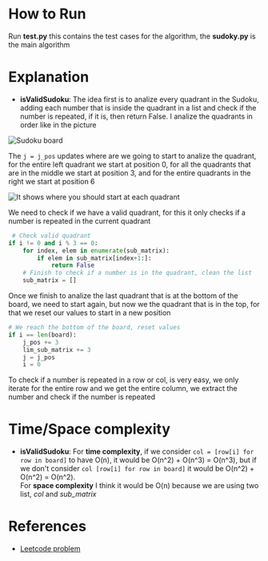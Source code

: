 # How to Run

Run **test.py** this contains the test cases for the algorithm, the **sudoky.py** is the main algorithm </br>

# Explanation

- **isValidSudoku**: The idea first is to analize every quadrant in the Sudoku, adding each number that is inside the quadrant in a list and check if the number is repeated, if it is, then return False. I analize the quadrants in order like in the picture </br>

![Sudoku board](/pictures/board_sudoku.png)

The ``j = j_pos`` updates where are we going to start to analize the quadrant, for the entire left quadrant we start at position 0, for all the quadrants that are in the middle we start at position 3, and for the entire quadrants in the right we start at position 6 </br>

![It shows where you should start at each quadrant](/pictures/sudoku_board02.png)

We need to check if we have a valid quadrant, for this it only checks if a number is repeated in the current quadrant </br>

```python
 # Check valid quadrant
if i != 0 and i % 3 == 0:
    for index, elem in enumerate(sub_matrix):
        if elem in sub_matrix[index+1:]:
            return False
    # Finish to check if a number is in the quadrant, clean the list
    sub_matrix = []
```

Once we finish to analize the last quadrant that is at the bottom of the board, we need to start again, but now we the quadrant that is in the top, for that we reset our values to start in a new position </br>

```python
# We reach the bottom of the board, reset values
if i == len(board):
    j_pos += 3
    lim_sub_matrix += 3
    j = j_pos
    i = 0
```

To check if a number is repeated in a row or col, is very easy, we only iterate for the entire row and we get the entire column, we extract the number and check if the number is repeated </br>

# Time/Space complexity

- **isValidSudoku**: For **time complexity**, if we consider `col = [row[i] for row in board]` to have O(n), it would be O(n^2) + O(n^3) = O(n^3), but if we don't consider `col [row[i] for row in board]` it would be O(n^2) + O(n^2) = O(n^2). </br>
For **space complexity** I think it would be O(n) because we are using two list, _col_ and *sub_matrix* </br>

# References

- [Leetcode problem](https://leetcode.com/problems/valid-sudoku/description/)